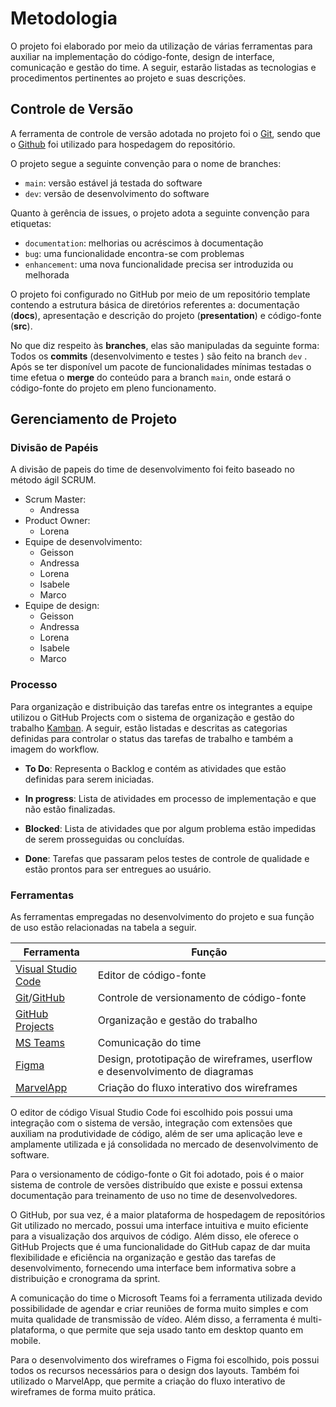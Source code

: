 
# Metodologia

O projeto foi elaborado por meio da utilização de várias ferramentas para auxiliar na implementação do código-fonte, design de interface, comunicação e gestão do time. A seguir, estarão listadas as tecnologias e procedimentos pertinentes ao projeto e suas descrições.

## Controle de Versão

A ferramenta de controle de versão adotada no projeto foi o [Git](https://git-scm.com/), sendo que o [Github](https://github.com) foi utilizado para hospedagem do repositório.

O projeto segue a seguinte convenção para o nome de branches:

- `main`: versão estável já testada do software
- `dev`: versão de desenvolvimento do software

Quanto à gerência de issues, o projeto adota a seguinte convenção para
etiquetas:

- `documentation`: melhorias ou acréscimos à documentação
- `bug`: uma funcionalidade encontra-se com problemas
- `enhancement`: uma nova funcionalidade precisa ser introduzida ou melhorada

O projeto foi configurado no GitHub por meio de um repositório template contendo a estrutura básica de diretórios referentes a: documentação (**docs**), apresentação e descrição do projeto (**presentation**) e código-fonte (**src**). 

No que diz respeito às **branches**, elas são manipuladas da seguinte forma: Todos os **commits** (desenvolvimento e testes ) são feito na  branch `dev` . Após se ter disponível um pacote de funcionalidades mínimas testadas o time efetua o **merge** do conteúdo para a branch `main`, onde estará o código-fonte do projeto em pleno funcionamento.

## Gerenciamento de Projeto

### Divisão de Papéis

A divisão de papeis do time de desenvolvimento foi feito baseado no método ágil SCRUM.

- Scrum Master: 
  - Andressa
- Product Owner: 
  - Lorena
- Equipe de desenvolvimento:
  - Geisson
  - Andressa
  - Lorena
  - Isabele
  - Marco
- Equipe de design:
  - Geisson
  - Andressa
  - Lorena
  - Isabele
  - Marco

### Processo

Para organização e distribuição das tarefas entre os integrantes a equipe utilizou o GitHub Projects com o sistema de organização e gestão do trabalho [Kamban](https://github.com/orgs/ICEI-PUC-Minas-PMV-SInt/projects/27/views/2). A seguir, estão listadas e descritas as categorias definidas para controlar o status das tarefas de trabalho e também a imagem do workflow.

- **To Do**: Representa o Backlog e contém as atividades que estão definidas para serem iniciadas.
- **In progress**: Lista de atividades em processo de implementação e que não estão finalizadas.

- **Blocked**: Lista de atividades que por algum problema estão impedidas de serem prosseguidas ou concluídas.
- **Done**: Tarefas que passaram pelos testes de controle de qualidade e estão prontos para ser entregues ao usuário. 


### Ferramentas

As ferramentas empregadas no desenvolvimento do projeto e sua função de uso estão relacionadas na tabela a seguir.

| Ferramenta                                                   | Função                                                       |
| ------------------------------------------------------------ | ------------------------------------------------------------ |
| [Visual Studio Code](https://code.visualstudio.com/)         | Editor de código-fonte                                       |
| [Git](https://code.visualstudio.com/)/[GitHub](https://code.visualstudio.com/) | Controle de versionamento de código-fonte                    |
| [GitHub Projects](https://github.com/orgs/ICEI-PUC-Minas-PMV-SInt/projects/27/views/2) | Organização e gestão do trabalho                             |
| [MS Teams](https://www.microsoft.com/pt-br/microsoft-teams/group-chat-software) | Comunicação do time                                          |
| [Figma](https://www.figma.com/)                              | Design, prototipação de wireframes, userflow e desenvolvimento de diagramas |
| [MarvelApp](https://marvelapp.com/)                          | Criação do fluxo interativo dos wireframes                   |

O editor de código Visual Studio Code foi escolhido pois possui uma integração com o sistema de versão, integração com extensões que auxiliam na produtividade de código, além de ser uma aplicação leve e amplamente utilizada e já consolidada no mercado de desenvolvimento de software.

Para o versionamento de código-fonte o Git foi adotado, pois é o maior sistema de controle de versões distribuído que existe e possui extensa documentação para treinamento de uso no time de desenvolvedores. 

O GitHub, por sua vez, é a maior plataforma de hospedagem de repositórios Git utilizado no mercado, possui uma interface intuitiva e muito eficiente para a visualização dos arquivos de código.  Além disso, ele oferece o GitHub Projects que é uma funcionalidade do GitHub capaz de dar muita flexibilidade e eficiência na organização e gestão das tarefas de desenvolvimento, fornecendo uma interface bem informativa sobre a distribuição e cronograma da sprint.

A comunicação do time o Microsoft Teams foi a ferramenta utilizada devido possibilidade de agendar e criar reuniões de forma muito simples e com muita qualidade de transmissão de vídeo. Além disso, a ferramenta é multi-plataforma, o que permite que seja usado tanto em desktop quanto em mobile. 

Para o desenvolvimento dos wireframes o Figma foi escolhido, pois possui todos os recursos necessários para o design dos layouts. Também foi utilizado o MarvelApp, que permite a criação do fluxo interativo de wireframes de forma muito prática.

